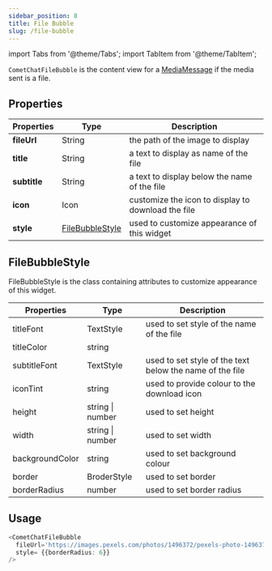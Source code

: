 ```yaml
---
sidebar_position: 8
title: File Bubble
slug: /file-bubble
---
```

import Tabs from '@theme/Tabs';
import TabItem from '@theme/TabItem';

`CometChatFileBubble` is the content view for a [MediaMessage](/sdk/react-native/send-message#media-message) if the media sent is a file.

## Properties

| Properties   | Type                                             | Description                                        |
| ------------ | ------------------------------------------------ | -------------------------------------------------- |
| **fileUrl**  | String                                           | the path of the image to display                   |
| **title**    | String                                           | a text to display as name of the file              |
| **subtitle** | String                                           | a text to display below the name of the file       |
| **icon**     | Icon                                             | customize the icon to display to download the file |
| **style**    | [FileBubbleStyle](./file-bubble#filebubblestyle) | used to customize appearance of this widget        |


## FileBubbleStyle

FileBubbleStyle is the class containing attributes to customize appearance of this widget.

| Properties      | Type                 | Description                                              |
| --------------- | -------------------- | -------------------------------------------------------- |
| titleFont       | TextStyle            | used to set style of the name of the file                |
| titleColor      | string               |                                                          |
| subtitleFont    | TextStyle            | used to set style of the text below the name of the file |
| iconTint        | string               | used to provide colour to the download icon              |
| height          | string &#124; number | used to set height                                       |
| width           | string &#124; number | used to set width                                        |
| backgroundColor | string               | used to set background colour                            |
| border          | BroderStyle          | used to set border                                       |
| borderRadius    | number               | used to set border radius                                |


## Usage

<Tabs>
<TabItem value="ts2" label="Typescript">

```typescript
<CometChatFileBubble 
  fileUrl='https://images.pexels.com/photos/1496372/pexels-photo-1496372.jpeg',
  style= {{borderRadius: 6}}
/>
```


</TabItem>
</Tabs>

